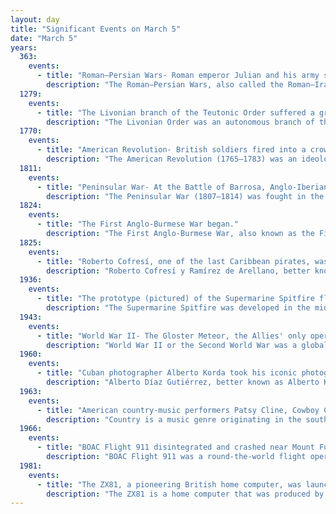 ```yaml
---
layout: day
title: "Significant Events on March 5"
date: "March 5"
years:
  363:
    events:
      - title: "Roman–Persian Wars- Roman emperor Julian and his army set out from Antioch to attack the Sasanian Empire."
        description: "The Roman–Persian Wars, also called the Roman–Iranian Wars, took place between the Greco-Roman world and the Iranian world, beginning with the Roman Republic and the Parthian Empire in 54 BC and ending with the Roman Empire and the Sasanian Empire in 628 AD. While the conflict between the two civilizations did involve direct military engagements, a significant role was played by a plethora of vassal kingdoms and allied nomadic nations, which served as buffer states or proxies for either side. Despite nearly seven centuries of hostility, the Roman–Persian Wars had an entirely inconclusive outcome, as both the Byzantines and the Sasanians were attacked by the Rashidun Caliphate as part of the early Muslim conquests, which had begun under Muhammad a few years earlier in the adjacent Arabian Peninsula. The Rashidun offensives resulted in the collapse of the Sasanian Empire and largely confined the Byzantine Empire to Anatolia for the ensuing Arab–Byzantine Wars."
  1279:
    events:
      - title: "The Livonian branch of the Teutonic Order suffered a great loss when 71 knights died in the Battle of Aizkraukle."
        description: "The Livonian Order was an autonomous branch of the Teutonic Order, formed in 1237. From 1435 to 1561 it was a member of the Livonian Confederation."
  1770:
    events:
      - title: "American Revolution- British soldiers fired into a crowd in Boston, killing five people."
        description: "The American Revolution (1765–1783) was an ideological and political movement in the Thirteen Colonies in what was then British America. The revolution ultimately culminated in the American Revolutionary War, which began with the Battles of Lexington and Concord, on April 19, 1775. The war between the colonies and the Kingdom of Great Britain continued for eight years. Leaders of the American Revolution were colonial separatist leaders who, as British subjects, initially sought incremental levels of autonomy. But later, assembled in present-day Independence Hall in the revolutionary capital of Philadelphia, they embraced and joined the cause of full independence and the Revolutionary War, forming the Continental Army and appointing George Washington as its commander-in-chief in 1775 and unanimously adopting and issuing the Declaration of Independence the following year, which served to inspire, formalize, and escalate the war, which ultimately ended British colonial rule over the colonies, permitting their independence and the establishment of the United States of America."
  1811:
    events:
      - title: "Peninsular War- At the Battle of Barrosa, Anglo-Iberian forces trying to lift the Siege of Cádiz defeated a French attack but could not break the siege itself."
        description: "The Peninsular War (1807–1814) was fought in the Iberian Peninsula by Portugal, Spain and the United Kingdom against the invading and occupying forces of the First French Empire during the Napoleonic Wars. In Spain, it is considered to overlap with the Spanish War of Independence."
  1824:
    events:
      - title: "The First Anglo-Burmese War began."
        description: "The First Anglo-Burmese War, also known as the First Burma War in English language accounts and First English Invasion War in Burmese language accounts, was the first of three wars fought between the British and Burmese empires in the 19th century. The war, which began primarily over the control of what is now Northeastern India, ended in a decisive British victory, giving the British total control of Assam, Manipur, Cachar and Jaintia as well as Arakan Province and Tenasserim. The Burmese submitted to a British demand to pay an indemnity of one million pounds sterling, and signed a commercial treaty."
  1825:
    events:
      - title: "Roberto Cofresí, one of the last Caribbean pirates, was apprehended after his flagship sloop Anne was captured by authorities."
        description: "Roberto Cofresí y Ramírez de Arellano, better known as El Pirata Cofresí, was a pirate from Puerto Rico. He was born into a noble family, but the political and economic difficulties faced by the island as a colony of the Spanish Empire during the regional independence wars against the metropole meant that his household was poor. Cofresí worked at sea from an early age which familiarized him with the region's geography, but it provided only a modest salary, and he eventually decided to abandon the sailor's life and became a pirate. He had previous links to land-based criminal activities, but the reason for Cofresí's change of vocation is unknown; historians speculate that he may have worked as a privateer aboard El Scipión, a ship owned by one of his cousins."
  1936:
    events:
      - title: "The prototype (pictured) of the Supermarine Spitfire flew for the first time."
        description: "The Supermarine Spitfire was developed in the mid-1930s as a short-range, high-performance interceptor aircraft by chief designer R. J. Mitchell."
  1943:
    events:
      - title: "World War II- The Gloster Meteor, the Allies' only operational jet aircraft, made its maiden flight."
        description: "World War II or the Second World War was a global conflict between two coalitions- the Allies and the Axis powers. Nearly all of the world's countries participated, with many nations mobilising all resources in pursuit of total war. Tanks and aircraft played major roles, enabling the strategic bombing of cities and delivery of the first and only nuclear weapons ever used in war. World War II was the deadliest conflict in history, resulting in 70 to 85 million deaths, more than half of which were civilians. Millions died in genocides, including the Holocaust, and by massacres, starvation, and disease. After the Allied victory, Germany, Austria, Japan, and Korea were occupied, and German and Japanese leaders were tried for war crimes."
  1960:
    events:
      - title: "Cuban photographer Alberto Korda took his iconic photograph Guerrillero Heroico of Marxist revolutionary Che Guevara."
        description: "Alberto Díaz Gutiérrez, better known as Alberto Korda or simply Korda, was a Cuban photographer, remembered for his famous image Guerrillero Heroico of Argentine Marxist revolutionary Che Guevara."
  1963:
    events:
      - title: "American country-music performers Patsy Cline, Cowboy Copas, and Hawkshaw Hawkins were killed when their PA-24 crashed shortly after takeoff in Camden, Tennessee."
        description: "Country is a music genre originating in the southern regions of the United States, both the American South and the Southwest. First produced in the 1920s, country music is primarily focused on singing stories about working-class and blue-collar American life."
  1966:
    events:
      - title: "BOAC Flight 911 disintegrated and crashed near Mount Fuji shortly after departure from Tokyo International Airport, killing all 113 passengers and 11 crew members on board."
        description: "BOAC Flight 911 was a round-the-world flight operated by the British Overseas Airways Corporation (BOAC) that crashed near Mount Fuji in Japan on 5 March 1966, with the loss of all 113 passengers and 11 crew members. The Boeing 707 flying the route disintegrated mid-air shortly after departing from Tokyo Haneda Airport as a result of severe clear-air turbulence."
  1981:
    events:
      - title: "The ZX81, a pioneering British home computer, was launched by Sinclair Research, and went on to sell more than 1.5 million units around the world."
        description: "The ZX81 is a home computer that was produced by Sinclair Research and manufactured in Dundee, Scotland, by Timex Corporation. It was launched in the United Kingdom in March 1981 as the successor to Sinclair's ZX80 and designed to be a low-cost introduction to home computing for the general public. It was hugely successful; more than 1.5 million units were sold. In the United States it was initially sold as the ZX-81 under licence by Timex. Timex later produced its own versions of the ZX81- the Timex Sinclair 1000 and Timex Sinclair 1500. Unauthorized ZX81 clones were produced in several countries."
---
```

